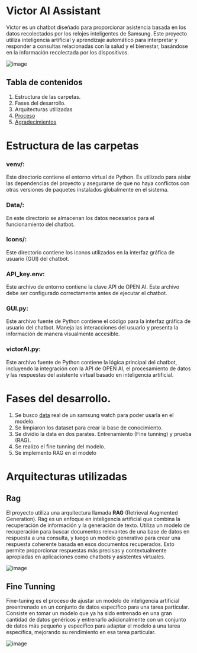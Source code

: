 # Victor AI Assistant

Victor es un chatbot  diseñado para proporcionar asistencia basada en los datos recolectados por los relojes 
inteligentes de Samsung. Este proyecto utiliza inteligencia artificial y aprendizaje automático para interpretar 
y responder a consultas relacionadas con la salud y el bienestar, basándose en la información recolectada por 
los dispositivos.


![image](https://github.com/repositoriosHackaton/Turing/assets/76980571/6c33f5ed-295a-4c51-961c-83af38780c22)

## Tabla de contenidos

1. Estructura de las carpetas.
2. Fases del desarrollo.
3. Arquitecturas utilizadas
4. [Proceso](#Proceso)
7. [Agradecimientos](#Agradecimientos)



# Estructura de las carpetas

  ### **venv/:** 
  Este directorio contiene el entorno virtual de Python. Es utilizado para aislar las dependencias del
  proyecto y asegurarse de que no haya conflictos con otras versiones de paquetes instalados globalmente en el sistema.

  ### **Data/:** 
  En este directorio se almacenan los datos necesarios para el funcionamiento del chatbot.

  ### **Icons/:** 
  Este directorio contiene los iconos utilizados en la interfaz gráfica de usuario (GUI) del chatbot.

  ### **API_key.env:** 
  Este archivo de entorno contiene la clave API de OPEN AI. Este archivo debe ser configurado correctamente
  antes de ejecutar el chatbot.

  ### **GUI.py:** 
  Este archivo fuente de Python contiene el código para la interfaz gráfica de usuario del chatbot. Maneja las
  interacciones del usuario y presenta la información de manera visualmente accesible.

  ### **victorAI.py:** 
  Este archivo fuente de Python contiene la lógica principal del chatbot, incluyendo la integración con la API
  de OPEN AI, el procesamiento de datos y las respuestas del asistente virtual basado en inteligencia artificial.

# Fases del desarrollo.
  1. Se busco [data](https://www.kaggle.com/datasets/djamchid92/samsung-health) real de un samsung watch para poder usarla en el modelo.
  2. Se limpiaron los dataset para crear la base de conocimiento.
  3. Se dividio la data en dos parates. Entrenamiento (Fine tunning) y prueba (RAG).
  4. Se realizo el fine tunning del modelo.
  5. Se implemento RAG en el modelo

# Arquitecturas utilizadas
## Rag
El proyecto utiliza una arquitectura llamada **RAG** (Retrieval Augmented Generation). Rag es un enfoque en inteligencia artificial que 
combina la recuperación de información y la generación de texto. Utiliza un modelo de recuperación para buscar documentos relevantes de 
una base de datos en respuesta a una consulta, y luego un modelo generativo para crear una respuesta coherente basada en esos documentos 
recuperados. Esto permite proporcionar respuestas más precisas y contextualmente apropiadas en aplicaciones como chatbots y asistentes 
virtuales.


![image](https://github.com/HarolReyes0/Turing/assets/76980571/9c468ac2-9fa0-49db-aa01-3848974ceea6)

## Fine Tunning
Fine-tuning es el proceso de ajustar un modelo de inteligencia artificial preentrenado en un conjunto de datos específico para una tarea 
particular. Consiste en tomar un modelo que ya ha sido entrenado en una gran cantidad de datos genéricos y entrenarlo adicionalmente con 
un conjunto de datos más pequeño y específico para adaptar el modelo a una tarea específica, mejorando su rendimiento en esa tarea particular.

![image](https://github.com/HarolReyes0/Turing/assets/76980571/21125987-b793-4444-b235-af2297d35c1f)
